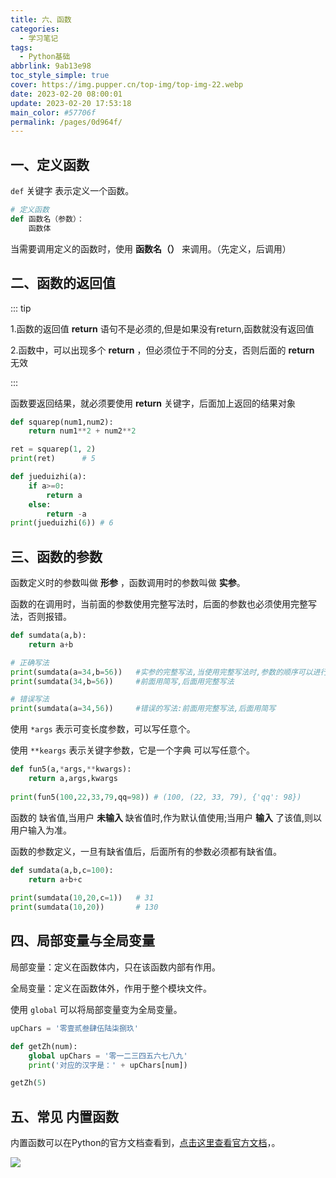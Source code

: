 ```yaml
---
title: 六、函数
categories: 
  - 学习笔记
tags: 
  - Python基础
abbrlink: 9ab13e98
toc_style_simple: true
cover: https://img.pupper.cn/top-img/top-img-22.webp
date: 2023-02-20 08:00:01
update: 2023-02-20 17:53:18
main_color: #57706f
permalink: /pages/0d964f/
---
```

## 一、定义函数

`def` 关键字 表示定义一个函数。

```python
# 定义函数
def 函数名（参数）：
	函数体
```

当需要调用定义的函数时，使用 **函数名（）** 来调用。（先定义，后调用）

## 二、函数的返回值

::: tip

1.函数的返回值 **return** 语句不是必须的,但是如果没有return,函数就没有返回值  

2.函数中，可以出现多个 **return** ，但必须位于不同的分支，否则后面的 **return** 无效

:::

函数要返回结果，就必须要使用 **return** 关键字，后面加上返回的结果对象

```python
def squarep(num1,num2):
    return num1**2 + num2**2

ret = squarep(1, 2)
print(ret)		# 5
```

```python
def jueduizhi(a):
    if a>=0:
        return a
    else:
        return -a
print(jueduizhi(6)) # 6
```

## 三、函数的参数

函数定义时的参数叫做 **形参** ，函数调用时的参数叫做 **实参**。

函数的在调用时，当前面的参数使用完整写法时，后面的参数也必须使用完整写法，否则报错。

```python
def sumdata(a,b): 
    return a+b

# 正确写法
print(sumdata(a=34,b=56)) 	#实参的完整写法,当使用完整写法时,参数的顺序可以进行调换
print(sumdata(34,b=56)) 	#前面用简写,后面用完整写法

# 错误写法
print(sumdata(a=34,56)) 	#错误的写法:前面用完整写法,后面用简写
```

使用 `*args` 表示可变长度参数，可以写任意个。

使用 `**keargs` 表示关键字参数，它是一个字典 可以写任意个。

```python
def fun5(a,*args,**kwargs):
    return a,args,kwargs
    
print(fun5(100,22,33,79,qq=98))	# (100, (22, 33, 79), {'qq': 98})
```

函数的 缺省值,当用户 **未输入** 缺省值时,作为默认值使用;当用户 **输入** 了该值,则以用户输入为准。

函数的参数定义，一旦有缺省值后，后面所有的参数必须都有缺省值。

```python
def sumdata(a,b,c=100):
    return a+b+c
    
print(sumdata(10,20,c=1)) 	# 31
print(sumdata(10,20)) 		# 130
```

## 四、局部变量与全局变量

局部变量：定义在函数体内，只在该函数内部有作用。

全局变量：定义在函数体外，作用于整个模块文件。

使用 `global` 可以将局部变量变为全局变量。

```python
upChars = '零壹贰叁肆伍陆柒捌玖'

def getZh(num):
    global upChars = '零一二三四五六七八九'
    print('对应的汉字是：' + upChars[num])

getZh(5) 
```

## 五、常见 内置函数

内置函数可以在Python的官方文档查看到，[点击这里查看官方文档](https://docs.python.org/zh-cn/3/library/functions.html)，。

![](https://img.pupper.cn/img/20220725152935.png)
